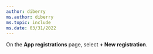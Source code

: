 ```yaml
---
author: diberry
ms.author: diberry
ms.topic: include
ms.date: 03/31/2022
---
```

On the **App registrations** page, select **+ New registration**.
